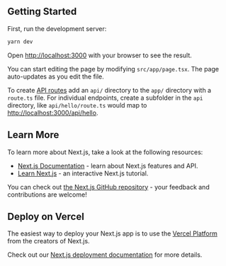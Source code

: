 ## Getting Started

First, run the development server:

```bash
yarn dev
```

Open [http://localhost:3000](http://localhost:3000) with your browser to see the result.

You can start editing the page by modifying `src/app/page.tsx`. The page auto-updates as you edit the file.

To create [API routes](https://nextjs.org/docs/app/building-your-application/routing/router-handlers) add an `api/` directory to the `app/` directory with a `route.ts` file. For individual endpoints, create a subfolder in the `api` directory, like `api/hello/route.ts` would map to [http://localhost:3000/api/hello](http://localhost:3000/api/hello).

## Learn More

To learn more about Next.js, take a look at the following resources:

-   [Next.js Documentation](https://nextjs.org/docs) - learn about Next.js features and API.
-   [Learn Next.js](https://nextjs.org/learn/foundations/about-nextjs) - an interactive Next.js tutorial.

You can check out [the Next.js GitHub repository](https://github.com/vercel/next.js/) - your feedback and contributions are welcome!

## Deploy on Vercel

The easiest way to deploy your Next.js app is to use the [Vercel Platform](https://vercel.com/new?utm_source=github.com&utm_medium=referral&utm_campaign=turborepo-readme) from the creators of Next.js.

Check out our [Next.js deployment documentation](https://nextjs.org/docs/deployment) for more details.
